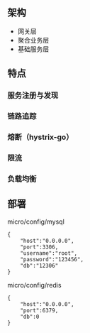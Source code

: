 ## 架构

- 网关层
- 聚合业务层
- 基础服务层

## 特点

### 服务注册与发现

### 链路追踪

### 熔断（hystrix-go）

### 限流

### 负载均衡

## 部署

micro/config/mysql
```
{
    "host":"0.0.0.0",
    "port":3306,
    "username":"root",
    "password":"123456",
    "db":"12306"
}
```
micro/config/redis
```
{
    "host":"0.0.0.0",
    "port":6379,
    "db":0
}
```
